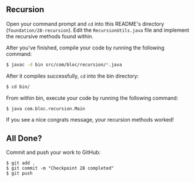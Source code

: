 ## Recursion

Open your command prompt and `cd` into this README's directory (`foundation/28-recursion`). 
Edit the `RecursionUtils.java` file and implement the recursive methods found within.

After you've finished, compile your code by running the following command:

```bash
$ javac -d bin src/com/bloc/recursion/*.java
```

After it compiles successfully, `cd` into the bin directory:

```bash
$ cd bin/
```

From within bin, execute your code by running the following command:

```bash
$ java com.bloc.recursion.Main
```

If you see a nice congrats message, your recursion methods worked!

## All Done?

Commit and push your work to GitHub:

```bash(/Users/your_user_name/where/you/keep/your/work/android-source)
$ git add .
$ git commit -m "Checkpoint 28 completed"
$ git push
```